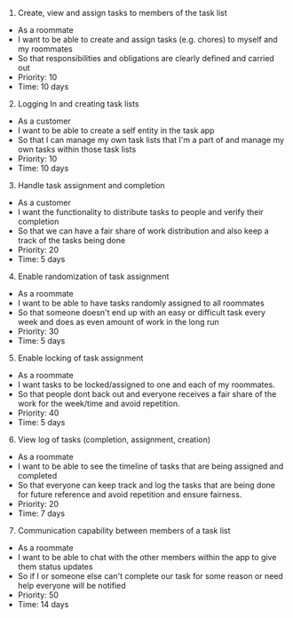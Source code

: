 1. Create, view and assign tasks to members of the task list
 - As a roommate
 - I want to be able to create and assign tasks (e.g. chores) to myself and my roommates
 - So that responsibilities and obligations are clearly defined and carried out
 - Priority: 10
 - Time: 10 days

2. Logging In and creating task lists 
 - As a customer
 - I want to be able to create a self entity in the task app
 - So that I can manage my own task lists that I'm a part of and manage my own tasks within those task lists
 - Priority: 10
 - Time: 10 days

3. Handle task assignment and completion
 - As a customer
 - I want the functionality to distribute tasks to people and verify their completion
 - So that we can have a fair share of work distribution and also keep a track of the tasks being done
 - Priority: 20
 - Time: 5 days

4. Enable randomization of task assignment
 - As a roommate
 - I want to be able to have tasks randomly assigned to all roommates
 - So that someone doesn't end up with an easy or difficult task every week and does as even amount of work in the long run
 - Priority: 30
 - Time: 5 days

5. Enable locking of task assignment
 - As a roommate
 - I want tasks to be locked/assigned to one and each of my roommates.
 - So that people dont back out and everyone receives a fair share of the work for the week/time and avoid repetition.
 - Priority: 40
 - Time: 5 days

6. View log of tasks (completion, assignment, creation)
 - As a roommate
 - I want to be able to see the timeline of tasks that are being assigned and completed
 - So that everyone can keep track and log the tasks that are being done for future reference and avoid repetition and ensure fairness.
 - Priority: 20
 - Time: 7 days

7. Communication capability between members of a task list
 - As a roommate
 - I want to be able to chat with the other members within the app to give them status updates
 - So if I or someone else can't complete our task for some reason or need help everyone will be notified
 - Priority: 50 
 - Time: 14 days
